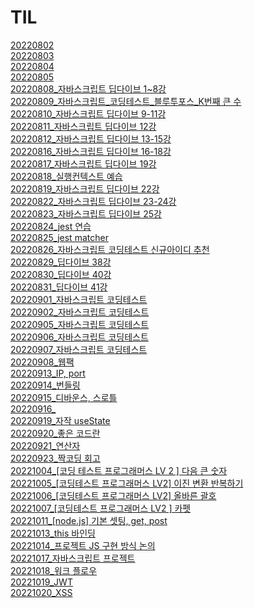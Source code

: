 # TIL

[20220802](./20220802.md) <br>
[20220803](./20220803.md) <br>
[20220804](./20220804.md) <br>
[20220805](./20220805.md) <br>
[20220808_자바스크립트 딥다이브 1~8강](./20220808.md) <br>
[20220809_자바스크립트_코딩테스트_블루투포스_K번째 큰 수](./20220809.md) <br>
[20220810_자바스크립트 딥다이브 9-11강](./20220810.md) <br>
[20220811_자바스크립트 딥다이브 12강](./20220811.md) <br>
[20220812_자바스크립트 딥다이브 13-15강](./20220812.md) <br>
[20220816_자바스크립트 딥다이브 16-18강](./20220816.md) <br>
[20220817_자바스크립트 딥다이브 19강](./20220817.md) <br>
[20220818_실행컨텍스트 예습](./20220818.md) <br>
[20220819_자바스크립트 딥다이브 22강](./20220819.md) <br>
[20220822_자바스크립트 딥다이브 23-24강](./20220822.md) <br>
[20220823_자바스크립트 딥다이브 25강](./20220823.md) <br>
[20220824_jest 연습](./20220824.md) <br>
[20220825_jest matcher](./20220825.md) <br>
[20220826_자바스크립트 코딩테스트 신규아이디 추천](./20220826.md) <br>
[20220829_딥다이브 38강](./20220829.md) <br>
[20220830_딥다이브 40강](./20220830.md) <br>
[20220831_딥다이브 41강](./20220831.md) <br>
[20220901_자바스크립트 코딩테스트](./20220901.md) <br>
[20220902_자바스크립트 코딩테스트](./20220902.md) <br>
[20220905_자바스크립트 코딩테스트](./20220905.md) <br>
[20220906_자바스크립트 코딩테스트](./20220906.md) <br>
[20220907_자바스크립트 코딩테스트](./20220907.md) <br>
[20220908_웹팩](./20220908.md) <br>
[20220913_IP, port](./20220913.md) <br>
[20220914_번들링](./20220914.md) <br>
[20220915_디바운스, 스로틀](./20220915.md) <br>
[20220916_](./20220916.md) <br>
[20220919_자작 useState](./20220919.md) <br>
[20220920_좋은 코드란](./20220920.md) <br>
[20220921_연산자](./20220921.md) <br>
[20220923_짝코딩 회고](./20220923.md) <br>
[20221004_[코딩 테스트 프로그래머스 LV 2 ] 다음 큰 숫자](./20221004.md) <br>
[20221005_[코딩테스트 프로그래머스 LV2] 이진 변환 반복하기](./20221005.md) <br>
[20221006_[코딩테스트 프로그래머스 LV2] 올바른 괄호](./20221006.md) <br>
[20221007_[코딩테스트 프로그래머스 LV2 ] 카펫](./20221007.md) <br>
[20221011_[node.js] 기본 셋팅, get, post](./20221011.md) <br>
[20221013_this 바인딩](./20221013.md) <br>
[20221014_프로젝트 JS 구현 방식 논의](./20221014.md) <br>
[20221017_자바스크립트 프로젝트](./20221017.md) <br>
[20221018_워크 플로우 ](./20221018.md) <br>
[20221019_JWT](./20221019.md) <br>
[20221020_XSS](./20221020.md) <br>
